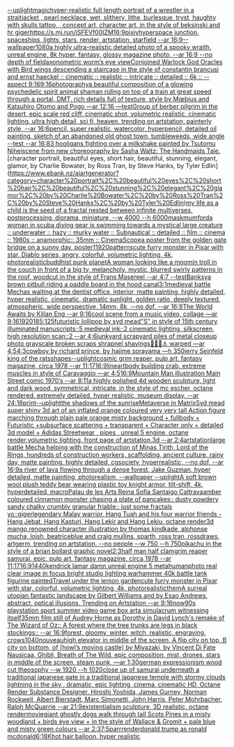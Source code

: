 [--uplight](https://www.ebank.nz/aiartgenerator?category=--uplight)[magic](https://www.ebank.nz/aiartgenerator?category=magic)[hyper-realistic full length portrait of a wrestler in a straitjacket ,  pearl necklace, wet, slithery, lithe, burlesque, tryst, haughty with skulls tattoo,  , concept art, character art, in the style of beksinski and hr giger](https://www.ebank.nz/aiartgenerator?category=hyper-realistic%20full%20length%20portrait%20of%20a%20wrestler%20in%20a%20straitjacket%20%2C%20%20pearl%20necklace%2C%20wet%2C%20slithery%2C%20lithe%2C%20burlesque%2C%20tryst%2C%20haughty%20with%20skulls%20tattoo%2C%20%20%2C%20concept%20art%2C%20character%20art%2C%20in%20the%20style%20of%20beksinski%20and%20hr%20giger)[<https://s.mj.run/jSFEVf00lZM>](https://www.ebank.nz/aiartgenerator?category=%3Chttps%3A//s.mj.run/jSFEVf00lZM%3E)[16:9](https://www.ebank.nz/aiartgenerator?category=16%3A9)[pixiv](https://www.ebank.nz/aiartgenerator?category=pixiv)[hyperspace junction, spaceships, lights, stars, render, artstation, starfield --ar 16:9](https://www.ebank.nz/aiartgenerator?category=hyperspace%20junction%2C%20spaceships%2C%20lights%2C%20stars%2C%20render%2C%20artstation%2C%20starfield%20--ar%2016%3A9)[--wallpaper](https://www.ebank.nz/aiartgenerator?category=--wallpaper)[1080](https://www.ebank.nz/aiartgenerator?category=1080)[a highly ultra-realistic detailed photo of a spooky wraith, unreal engine, 8k hyper, fantasy, glossy magazine photo, --ar 16:9 --no depth of field](https://www.ebank.nz/aiartgenerator?category=a%20highly%20ultra-realistic%20detailed%20photo%20of%20a%20spooky%20wraith%2C%20unreal%20engine%2C%208k%20hyper%2C%20fantasy%2C%20glossy%20magazine%20photo%2C%20--ar%2016%3A9%20--no%20depth%20of%20field)[axonometric worm’s eye view](https://www.ebank.nz/aiartgenerator?category=axonometric%20worm%E2%80%99s%20eye%20view)[Conjoined Warlock God Oracles with Bird wings descending a staircase in the style of constantin brancusi and ernst haeckel :: cinematic :: realistic :: intricate :: detailed :: 6k :: --aspect 9:16](https://www.ebank.nz/aiartgenerator?category=Conjoined%20Warlock%20God%20Oracles%20with%20Bird%20wings%20descending%20a%20staircase%20in%20the%20style%20of%20constantin%20brancusi%20and%20ernst%20haeckel%20%3A%3A%20cinematic%20%3A%3A%20realistic%20%3A%3A%20intricate%20%3A%3A%20detailed%20%3A%3A%206k%20%3A%3A%20--aspect%209%3A16)[9:16](https://www.ebank.nz/aiartgenerator?category=9%3A16)[photography](https://www.ebank.nz/aiartgenerator?category=photography)[a beautiful composition of a glowing psychedelic spirit animal shaman riding on top of a train at great speed through a portal, DMT,  rich details full of texture, style by Mœbius and Katsuhiro Otomo and Pogo —ar 12:16 —test](https://www.ebank.nz/aiartgenerator?category=a%20beautiful%20composition%20of%20a%20glowing%20psychedelic%20spirit%20animal%20shaman%20riding%20on%20top%20of%20a%20train%20at%20great%20speed%20through%20a%20portal%2C%20DMT%2C%20%20rich%20details%20full%20of%20texture%2C%20style%20by%20M%C5%93bius%20and%20Katsuhiro%20Otomo%20and%20Pogo%20%E2%80%94ar%2012%3A16%20%E2%80%94test)[Group of berber pilgrim in the desert, epic scale red cliff,  cinematic shot, volumetric realistic, cinematic lighting, ultra high detail, sci fi, heaven,  trending on artstation, painterly style, --ar 16:6](https://www.ebank.nz/aiartgenerator?category=Group%20of%20berber%20pilgrim%20in%20the%20desert%2C%20epic%20scale%20red%20cliff%2C%20%20cinematic%20shot%2C%20volumetric%20realistic%2C%20cinematic%20lighting%2C%20ultra%20high%20detail%2C%20sci%20fi%2C%20heaven%2C%20%20trending%20on%20artstation%2C%20painterly%20style%2C%20--ar%2016%3A6)[pencil, super realistic, watercolor, hyperpencil, detailed oil painting, sketch of an abandoned old ghost town, tumbleweeds, wide angle --test --ar 16:8](https://www.ebank.nz/aiartgenerator?category=pencil%2C%20super%20realistic%2C%20watercolor%2C%20hyperpencil%2C%20detailed%20oil%20painting%2C%20sketch%20of%20an%20abandoned%20old%20ghost%20town%2C%20tumbleweeds%2C%20wide%20angle%20--test%20--ar%2016%3A8)[3 hooligans fighting over a milkshake painted by Tsutomu Nihei](https://www.ebank.nz/aiartgenerator?category=3%20hooligans%20fighting%20over%20a%20milkshake%20painted%20by%20Tsutomu%20Nihei)[scene from new choreography by Sasha Waltz: The Handmaids Tale.](https://www.ebank.nz/aiartgenerator?category=scene%20from%20new%20choreography%20by%20Sasha%20Waltz%3A%20The%20Handmaids%20Tale.)[character portrait, beautiful eyes, short hair, beautiful, stunning, elegant, glamor, by Charlie Bowater, by Ross Tran, by Steve Hanks, by Tyler Edlin](https://www.ebank.nz/aiartgenerator?category=character%20portrait%2C%20beautiful%20eyes%2C%20short%20hair%2C%20beautiful%2C%20stunning%2C%20elegant%2C%20glamor%2C%20by%20Charlie%20Bowater%2C%20by%20Ross%20Tran%2C%20by%20Steve%20Hanks%2C%20by%20Tyler%20Edlin)[my life as a child is the seed of a fractal nested between infinite multiverses, postprocessing, diorama, miniature, --w 4000 --h 6000](https://www.ebank.nz/aiartgenerator?category=my%20life%20as%20a%20child%20is%20the%20seed%20of%20a%20fractal%20nested%20between%20infinite%20multiverses%2C%20postprocessing%2C%20diorama%2C%20miniature%2C%20--w%204000%20--h%206000)[mask](https://www.ebank.nz/aiartgenerator?category=mask)[mumford](https://www.ebank.nz/aiartgenerator?category=mumford)[a woman in scuba diving gear is swimming towards a mystical large creature :: underwater :: hazy :: murky water :: Subnautical :: detailed :: film :: cinema :: 1980s :: anamorphic:: 35mm :: CinemaScope](https://www.ebank.nz/aiartgenerator?category=a%20woman%20in%20scuba%20diving%20gear%20is%20swimming%20towards%20a%20mystical%20large%20creature%20%3A%3A%20underwater%20%3A%3A%20hazy%20%3A%3A%20murky%20water%20%3A%3A%20Subnautical%20%3A%3A%20detailed%20%3A%3A%20film%20%3A%3A%20cinema%20%3A%3A%201980s%20%3A%3A%20anamorphic%3A%3A%2035mm%20%3A%3A%20CinemaScope)[a poster from the golden gate bridge on a sunny day, poster](https://www.ebank.nz/aiartgenerator?category=a%20poster%20from%20the%20golden%20gate%20bridge%20on%20a%20sunny%20day%2C%20poster)[1](https://www.ebank.nz/aiartgenerator?category=1)[1920](https://www.ebank.nz/aiartgenerator?category=1920)[patterns](https://www.ebank.nz/aiartgenerator?category=patterns)[cute furry monster in Pixar with star, Diablo series, angry, colorful, volumetric lighting, 4k, photorealistic](https://www.ebank.nz/aiartgenerator?category=cute%20furry%20monster%20in%20Pixar%20with%20star%2C%20Diablo%20series%2C%20angry%2C%20colorful%2C%20volumetric%20lighting%2C%204k%2C%20photorealistic)[buddhist punk planet](https://www.ebank.nz/aiartgenerator?category=buddhist%20punk%20planet)[A woman looking like a moomin troll in the couch in front of a big tv, melancholy, mystic, blurred swirly patterns in the roof, woodcut in the style of Frans Masereel --ar 4:7 --test](https://www.ebank.nz/aiartgenerator?category=A%20woman%20looking%20like%20a%20moomin%20troll%20in%20the%20couch%20in%20front%20of%20a%20big%20tv%2C%20melancholy%2C%20mystic%2C%20blurred%20swirly%20patterns%20in%20the%20roof%2C%20woodcut%20in%20the%20style%20of%20Frans%20Masereel%20--ar%204%3A7%20--test)[Banksy](https://www.ebank.nz/aiartgenerator?category=Banksy)[a brown pitbull riding a paddle board in the hood canal](https://www.ebank.nz/aiartgenerator?category=a%20brown%20pitbull%20riding%20a%20paddle%20board%20in%20the%20hood%20canal)[3:1](https://www.ebank.nz/aiartgenerator?category=3%3A1)[medieval battle Mechas waiting at the dentist office, interior, matte painting, highly detailed, hyper realistic, cinematic, dramatic sunlight, golden ratio, deeply textured, atmospheric, wide perspective, 14mm, 8k, --no dof, --ar 16:9](https://www.ebank.nz/aiartgenerator?category=medieval%20battle%20Mechas%20waiting%20at%20the%20dentist%20office%2C%20interior%2C%20matte%20painting%2C%20highly%20detailed%2C%20hyper%20realistic%2C%20cinematic%2C%20dramatic%20sunlight%2C%20golden%20ratio%2C%20deeply%20textured%2C%20atmospheric%2C%20wide%20perspective%2C%2014mm%2C%208k%2C%20--no%20dof%2C%20--ar%2016%3A9)[The World Awaits by Kilian Eng --ar 9:16](https://www.ebank.nz/aiartgenerator?category=The%20World%20Awaits%20by%20Kilian%20Eng%20--ar%209%3A16)[cool scene from a music video, collage —ar 9:16](https://www.ebank.nz/aiartgenerator?category=cool%20scene%20from%20a%20music%20video%2C%20collage%20%E2%80%94ar%209%3A16)[1920](https://www.ebank.nz/aiartgenerator?category=1920)[185:125](https://www.ebank.nz/aiartgenerator?category=185%3A125)[futuristic lollipop by syd mead](https://www.ebank.nz/aiartgenerator?category=futuristic%20lollipop%20by%20syd%20mead)["S" in style of 15th century illuminated manuscripts::5 medieval ink::2 cinematic lighting, silkscreen, high resolution scan::2 --ar 4:6](https://www.ebank.nz/aiartgenerator?category=%22S%22%20in%20style%20of%2015th%20century%20illuminated%20manuscripts%3A%3A5%20medieval%20ink%3A%3A2%20cinematic%20lighting%2C%20silkscreen%2C%20high%20resolution%20scan%3A%3A2%20--ar%204%3A6)[junkyard scrapyard piles of metal closeup photo grayscale broken scraps shrapnel shavings🥄🧊🛞⚓️ warped —ar 4:5](https://www.ebank.nz/aiartgenerator?category=junkyard%20scrapyard%20piles%20of%20metal%20closeup%20photo%20grayscale%20broken%20scraps%20shrapnel%20shavings%F0%9F%A5%84%F0%9F%A7%8A%F0%9F%9B%9E%E2%9A%93%EF%B8%8F%20warped%20%E2%80%94ar%204%3A5)[4:3](https://www.ebank.nz/aiartgenerator?category=4%3A3)[cowboy by richard prince, by hajime sorayama —h 350](https://www.ebank.nz/aiartgenerator?category=cowboy%20by%20richard%20prince%2C%20by%20hajime%20sorayama%20%E2%80%94h%20350)[jerry Seinfeld king of the rats](https://www.ebank.nz/aiartgenerator?category=jerry%20Seinfeld%20king%20of%20the%20rats)[shapes](https://www.ebank.nz/aiartgenerator?category=shapes)[--uplight](https://www.ebank.nz/aiartgenerator?category=--uplight)[cosmic grim reaper, pulp art, fantasy magazine, circa 1978 --ar 11:17](https://www.ebank.nz/aiartgenerator?category=cosmic%20grim%20reaper%2C%20pulp%20art%2C%20fantasy%20magazine%2C%20circa%201978%20--ar%2011%3A17)[16:9](https://www.ebank.nz/aiartgenerator?category=16%3A9)[lineart](https://www.ebank.nz/aiartgenerator?category=lineart)[body building crab, extreme muscles in style of Caravaggio —ar 4:5](https://www.ebank.nz/aiartgenerator?category=body%20building%20crab%2C%20extreme%20muscles%20in%20style%20of%20Caravaggio%20%E2%80%94ar%204%3A5)[16:9](https://www.ebank.nz/aiartgenerator?category=16%3A9)[Mountain Man illustration Main Street comic 1970’s --ar 8:11](https://www.ebank.nz/aiartgenerator?category=Mountain%20Man%20illustration%20Main%20Street%20comic%201970%E2%80%99s%20--ar%208%3A11)[a highly polished  4d wooden sculpture, light and dark wood, symmetrical,  intricate,  in the style of mc escher, octane rendered,  extremely detailed,  hyper realistic, museum display,  --ar 24:18](https://www.ebank.nz/aiartgenerator?category=a%20highly%20polished%20%204d%20wooden%20sculpture%2C%20light%20and%20dark%20wood%2C%20symmetrical%2C%20%20intricate%2C%20%20in%20the%20style%20of%20mc%20escher%2C%20octane%20rendered%2C%20%20extremely%20detailed%2C%20%20hyper%20realistic%2C%20museum%20display%2C%20%20--ar%2024%3A18)[print](https://www.ebank.nz/aiartgenerator?category=print)[--uplight](https://www.ebank.nz/aiartgenerator?category=--uplight)[the shadows of the sunrise](https://www.ebank.nz/aiartgenerator?category=the%20shadows%20of%20the%20sunrise)[Metaverse in Matrix](https://www.ebank.nz/aiartgenerator?category=Metaverse%20in%20Matrix)[Syd mead super shiny 3d art of an inflated orange coloured very very tall Action figure marching through plain pale orange misty background + fullbody + Futuristic +subsurface scattering + transparent + Character only + detailed 3d model + Adidas Streetwear , pipes , unreal 5 engine, octane render,volumetric lighting, front page of artstation,3d --ar 2:4](https://www.ebank.nz/aiartgenerator?category=Syd%20mead%20super%20shiny%203d%20art%20of%20an%20inflated%20orange%20coloured%20very%20very%20tall%20Action%20figure%20marching%20through%20plain%20pale%20orange%20misty%20background%20%2B%20fullbody%20%2B%20Futuristic%20%2Bsubsurface%20scattering%20%2B%20transparent%20%2B%20Character%20only%20%2B%20detailed%203d%20model%20%2B%20Adidas%20Streetwear%20%2C%20pipes%20%2C%20unreal%205%20engine%2C%20octane%20render%2Cvolumetric%20lighting%2C%20front%20page%20of%20artstation%2C3d%20--ar%202%3A4)[artstation](https://www.ebank.nz/aiartgenerator?category=artstation)[large battle Mecha helping with the construction of Minas Tirith, Lord of the Rings, hundreds of construction workers, scaffolding, ancient culture, rainy day, matte painting, highly detailed, cgsociety, hyperrealistic, --no dof, --ar 16:9](https://www.ebank.nz/aiartgenerator?category=large%20battle%20Mecha%20helping%20with%20the%20construction%20of%20Minas%20Tirith%2C%20Lord%20of%20the%20Rings%2C%20hundreds%20of%20construction%20workers%2C%20scaffolding%2C%20ancient%20culture%2C%20rainy%20day%2C%20matte%20painting%2C%20highly%20detailed%2C%20cgsociety%2C%20hyperrealistic%2C%20--no%20dof%2C%20--ar%2016%3A9)[a river of lava flowing through a dense forest, Jake Guzman, hyper detailed, matte painting, photorealism, --wallpaper --uplight](https://www.ebank.nz/aiartgenerator?category=a%20river%20of%20lava%20flowing%20through%20a%20dense%20forest%2C%20Jake%20Guzman%2C%20hyper%20detailed%2C%20matte%20painting%2C%20photorealism%2C%20--wallpaper%20--uplight)[A soft brown wool plush teddy bear wearing plastic toy knight armor, tilt-shift, 4k, hyperdetailed, macro](https://www.ebank.nz/aiartgenerator?category=A%20soft%20brown%20wool%20plush%20teddy%20bear%20wearing%20plastic%20toy%20knight%20armor%2C%20tilt-shift%2C%204k%2C%20hyperdetailed%2C%20macro)[Palau de les Arts Reina Sofía Santaigo Caltrava](https://www.ebank.nz/aiartgenerator?category=Palau%20de%20les%20Arts%20Reina%20Sof%C3%ADa%20Santaigo%20Caltrava)[amber coloured cinnamon monster chasing a plate of pancakes::  dusty powdery sandy chalky crumbly granular friable:: just some fractals yo::](https://www.ebank.nz/aiartgenerator?category=amber%20coloured%20cinnamon%20monster%20chasing%20a%20plate%20of%20pancakes%3A%3A%20%20dusty%20powdery%20sandy%20chalky%20crumbly%20granular%20friable%3A%3A%20just%20some%20fractals%20yo%3A%3A)[giger](https://www.ebank.nz/aiartgenerator?category=giger)[legendary Malay warrior, Hang Tuah and his four warrior friends - Hang Jebat, Hang Kasturi, Hang Lekir and Hang Lekiu, octane render](https://www.ebank.nz/aiartgenerator?category=legendary%20Malay%20warrior%2C%20Hang%20Tuah%20and%20his%20four%20warrior%20friends%20-%20Hang%20Jebat%2C%20Hang%20Kasturi%2C%20Hang%20Lekir%20and%20Hang%20Lekiu%2C%20octane%20render)[3d mango,renowned character illustration by thomas kindkade, alphonse mucha, loish, beatriceblue and craig mullins, sparth, ross tran, rossdraws, artgerm, trending on artstation,  --no people --w 750 --h 750](https://www.ebank.nz/aiartgenerator?category=3d%20mango%2Crenowned%20character%20illustration%20by%20thomas%20kindkade%2C%20alphonse%20mucha%2C%20loish%2C%20beatriceblue%20and%20craig%20mullins%2C%20sparth%2C%20ross%20tran%2C%20rossdraws%2C%20artgerm%2C%20trending%20on%20artstation%2C%20%20--no%20people%20--w%20750%20--h%20750)[pikachu in the style of a brian bollard graphic novel](https://www.ebank.nz/aiartgenerator?category=pikachu%20in%20the%20style%20of%20a%20brian%20bollard%20graphic%20novel)[2:3](https://www.ebank.nz/aiartgenerator?category=2%3A3)[half man half clam](https://www.ebank.nz/aiartgenerator?category=half%20man%20half%20clam)[grim reaper samurai, epic, pulp art, fantasy magazine, circa 1978 --ar 11:17](https://www.ebank.nz/aiartgenerator?category=grim%20reaper%20samurai%2C%20epic%2C%20pulp%20art%2C%20fantasy%20magazine%2C%20circa%201978%20--ar%2011%3A17)[16:9](https://www.ebank.nz/aiartgenerator?category=16%3A9)[1440](https://www.ebank.nz/aiartgenerator?category=1440)[kendrick lamar damn unreal engine 5 metahuman](https://www.ebank.nz/aiartgenerator?category=kendrick%20lamar%20damn%20unreal%20engine%205%20metahuman)[photo real clear image in focus bright studio lighting warhammer 40k battle tank figurine painted](https://www.ebank.nz/aiartgenerator?category=photo%20real%20clear%20image%20in%20focus%20bright%20studio%20lighting%20warhammer%2040k%20battle%20tank%20figurine%20painted)[Travel under the lemon garden](https://www.ebank.nz/aiartgenerator?category=Travel%20under%20the%20lemon%20garden)[cute furry monster in Pixar with star, colorful, volumetric lighting, 4k, photorealistic](https://www.ebank.nz/aiartgenerator?category=cute%20furry%20monster%20in%20Pixar%20with%20star%2C%20colorful%2C%20volumetric%20lighting%2C%204k%2C%20photorealistic)[them](https://www.ebank.nz/aiartgenerator?category=them)[A surreal utopian fantastic landscape by Gilbert Williams and by Esao Andrews, abstract, optical illusions, Trending on Artstation --ar 9:16](https://www.ebank.nz/aiartgenerator?category=A%20surreal%20utopian%20fantastic%20landscape%20by%20Gilbert%20Williams%20and%20by%20Esao%20Andrews%2C%20abstract%2C%20optical%20illusions%2C%20Trending%20on%20Artstation%20--ar%209%3A16)[now](https://www.ebank.nz/aiartgenerator?category=now)[90s playstation sport summer video game box art](https://www.ebank.nz/aiartgenerator?category=90s%20playstation%20sport%20summer%20video%20game%20box%20art)[a simulacrum witnessing itself](https://www.ebank.nz/aiartgenerator?category=a%20simulacrum%20witnessing%20itself)[35mm film still of Audrey Horne as Dorothy in David Lynch's remake of The Wizard of Oz:: A forest where the tree trunks are legs in black stockings:: --ar 16:9](https://www.ebank.nz/aiartgenerator?category=35mm%20film%20still%20of%20Audrey%20Horne%20as%20Dorothy%20in%20David%20Lynch%27s%20remake%20of%20The%20Wizard%20of%20Oz%3A%3A%20A%20forest%20where%20the%20tree%20trunks%20are%20legs%20in%20black%20stockings%3A%3A%20--ar%2016%3A9)[forest, gloomy, winter, witch, realistic, engraving, crows](https://www.ebank.nz/aiartgenerator?category=forest%2C%20gloomy%2C%20winter%2C%20witch%2C%20realistic%2C%20engraving%2C%20crows)[1040](https://www.ebank.nz/aiartgenerator?category=1040)[nouveau](https://www.ebank.nz/aiartgenerator?category=nouveau)[high elevator in middle of the screen, A flip city on top, B city on bottom, of [howl’s moving castle] by Miyazaki, by Vincent Di Fate Nausicaa, Ghibli, Breath of The Wild, epic composition, mist, drones, stars in middle of the screen, steam punk, —ar 1:30](https://www.ebank.nz/aiartgenerator?category=high%20elevator%20in%20middle%20of%20the%20screen%2C%20A%20flip%20city%20on%20top%2C%20B%20city%20on%20bottom%2C%20of%20%5Bhowl%E2%80%99s%20moving%20castle%5D%20by%20Miyazaki%2C%20by%20Vincent%20Di%20Fate%20Nausicaa%2C%20Ghibli%2C%20Breath%20of%20The%20Wild%2C%20epic%20composition%2C%20mist%2C%20drones%2C%20stars%20in%20middle%20of%20the%20screen%2C%20steam%20punk%2C%20%E2%80%94ar%201%3A30)[german expressionism wood cut theosophy --w 1920 --h 1020](https://www.ebank.nz/aiartgenerator?category=german%20expressionism%20wood%20cut%20theosophy%20--w%201920%20--h%201020)[close up of samurai underneath a traditional japanese gate in a traditional japanese temple with stormy clouds lightning in the sky , dramatic, epic lighting ,cinema, cinematic HD, Octane Render Substance Designer. Hiroshi Yoshida, James Gurney, Norman Rockwell, Albert Bierstadt, Marc Simonetti, John Harris, Peter Mohrbacher, Ralph McQuarrie --ar 21:9](https://www.ebank.nz/aiartgenerator?category=close%20up%20of%20samurai%20underneath%20a%20traditional%20japanese%20gate%20in%20a%20traditional%20japanese%20temple%20with%20stormy%20clouds%20lightning%20in%20the%20sky%20%2C%20dramatic%2C%20epic%20lighting%20%2Ccinema%2C%20cinematic%20HD%2C%20Octane%20Render%20Substance%20Designer.%20Hiroshi%20Yoshida%2C%20James%20Gurney%2C%20Norman%20Rockwell%2C%20Albert%20Bierstadt%2C%20Marc%20Simonetti%2C%20John%20Harris%2C%20Peter%20Mohrbacher%2C%20Ralph%20McQuarrie%20--ar%2021%3A9)[existentialism sculpture, 3D realistic, octane render](https://www.ebank.nz/aiartgenerator?category=existentialism%20sculpture%2C%203D%20realistic%2C%20octane%20render)[movie](https://www.ebank.nz/aiartgenerator?category=movie)[giant ghostly dogs walk through tall Scots Pines in a misty woodland + birds eye view + in the style of Wallace & Gromit + pale blue and misty green colours --ar 2:3](https://www.ebank.nz/aiartgenerator?category=giant%20ghostly%20dogs%20walk%20through%20tall%20Scots%20Pines%20in%20a%20misty%20woodland%20%2B%20birds%20eye%20view%20%2B%20in%20the%20style%20of%20Wallace%20%26%20Gromit%20%2B%20pale%20blue%20and%20misty%20green%20colours%20--ar%202%3A3)[7:5](https://www.ebank.nz/aiartgenerator?category=7%3A5)[parr](https://www.ebank.nz/aiartgenerator?category=parr)[render](https://www.ebank.nz/aiartgenerator?category=render)[donald trump as ronald mcdonald](https://www.ebank.nz/aiartgenerator?category=donald%20trump%20as%20ronald%20mcdonald)[6:1](https://www.ebank.nz/aiartgenerator?category=6%3A1)[8K](https://www.ebank.nz/aiartgenerator?category=8K)[hot hair balloon, hyper realistic](https://www.ebank.nz/aiartgenerator?category=hot%20hair%20balloon%2C%20hyper%20realistic)